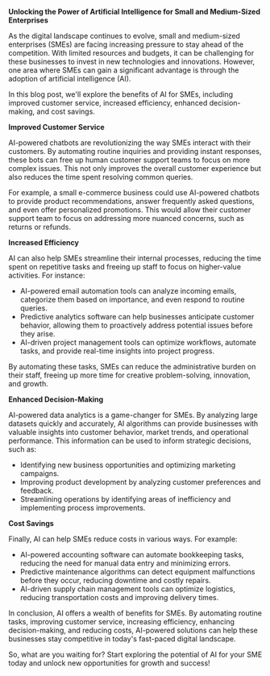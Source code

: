 **Unlocking the Power of Artificial Intelligence for Small and Medium-Sized Enterprises**

As the digital landscape continues to evolve, small and medium-sized enterprises (SMEs) are facing increasing pressure to stay ahead of the competition. With limited resources and budgets, it can be challenging for these businesses to invest in new technologies and innovations. However, one area where SMEs can gain a significant advantage is through the adoption of artificial intelligence (AI).

In this blog post, we'll explore the benefits of AI for SMEs, including improved customer service, increased efficiency, enhanced decision-making, and cost savings.

**Improved Customer Service**

AI-powered chatbots are revolutionizing the way SMEs interact with their customers. By automating routine inquiries and providing instant responses, these bots can free up human customer support teams to focus on more complex issues. This not only improves the overall customer experience but also reduces the time spent resolving common queries.

For example, a small e-commerce business could use AI-powered chatbots to provide product recommendations, answer frequently asked questions, and even offer personalized promotions. This would allow their customer support team to focus on addressing more nuanced concerns, such as returns or refunds.

**Increased Efficiency**

AI can also help SMEs streamline their internal processes, reducing the time spent on repetitive tasks and freeing up staff to focus on higher-value activities. For instance:

* AI-powered email automation tools can analyze incoming emails, categorize them based on importance, and even respond to routine queries.
* Predictive analytics software can help businesses anticipate customer behavior, allowing them to proactively address potential issues before they arise.
* AI-driven project management tools can optimize workflows, automate tasks, and provide real-time insights into project progress.

By automating these tasks, SMEs can reduce the administrative burden on their staff, freeing up more time for creative problem-solving, innovation, and growth.

**Enhanced Decision-Making**

AI-powered data analytics is a game-changer for SMEs. By analyzing large datasets quickly and accurately, AI algorithms can provide businesses with valuable insights into customer behavior, market trends, and operational performance. This information can be used to inform strategic decisions, such as:

* Identifying new business opportunities and optimizing marketing campaigns.
* Improving product development by analyzing customer preferences and feedback.
* Streamlining operations by identifying areas of inefficiency and implementing process improvements.

**Cost Savings**

Finally, AI can help SMEs reduce costs in various ways. For example:

* AI-powered accounting software can automate bookkeeping tasks, reducing the need for manual data entry and minimizing errors.
* Predictive maintenance algorithms can detect equipment malfunctions before they occur, reducing downtime and costly repairs.
* AI-driven supply chain management tools can optimize logistics, reducing transportation costs and improving delivery times.

In conclusion, AI offers a wealth of benefits for SMEs. By automating routine tasks, improving customer service, increasing efficiency, enhancing decision-making, and reducing costs, AI-powered solutions can help these businesses stay competitive in today's fast-paced digital landscape.

So, what are you waiting for? Start exploring the potential of AI for your SME today and unlock new opportunities for growth and success!
